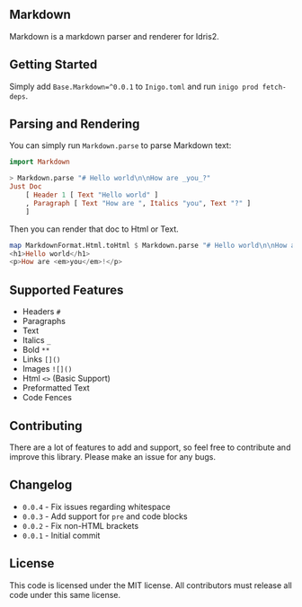 
## Markdown

Markdown is a markdown parser and renderer for Idris2.

## Getting Started

Simply add `Base.Markdown=^0.0.1` to `Inigo.toml` and run `inigo prod fetch-deps`.

## Parsing and Rendering

You can simply run `Markdown.parse` to parse Markdown text:

```haskell
import Markdown

> Markdown.parse "# Hello world\n\nHow are _you_?"
Just Doc
	[ Header 1 [ Text "Hello world" ]
	, Paragraph [ Text "How are ", Italics "you", Text "?" ]
	]
```

Then you can render that doc to Html or Text.

```haskell
map MarkdownFormat.Html.toHtml $ Markdown.parse "# Hello world\n\nHow are _you_?"
<h1>Hello world</h1>
<p>How are <em>you</em>!</p>
```

## Supported Features

* Headers `#`
* Paragraphs
* Text
* Italics `_`
* Bold `**`
* Links `[]()`
* Images `![]()`
* Html `<>` (Basic Support)
* Preformatted Text
* Code Fences

## Contributing

There are a lot of features to add and support, so feel free to contribute and improve this library. Please make an issue for any bugs.

## Changelog

* `0.0.4` - Fix issues regarding whitespace
* `0.0.3` - Add support for `pre` and code blocks
* `0.0.2` - Fix non-HTML brackets
* `0.0.1` - Initial commit

## License

This code is licensed under the MIT license. All contributors must release all code under this same license.

